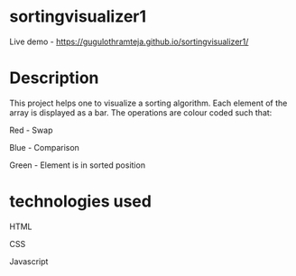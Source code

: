 # sortingvisualizer1
Live demo - https://gugulothramteja.github.io/sortingvisualizer1/
# Description

This project helps one to visualize a sorting algorithm. Each element of the array is displayed as a bar. The operations are colour coded such that:


Red - Swap


Blue - Comparison

Green - Element is in sorted position




# technologies used

HTML

CSS

Javascript
